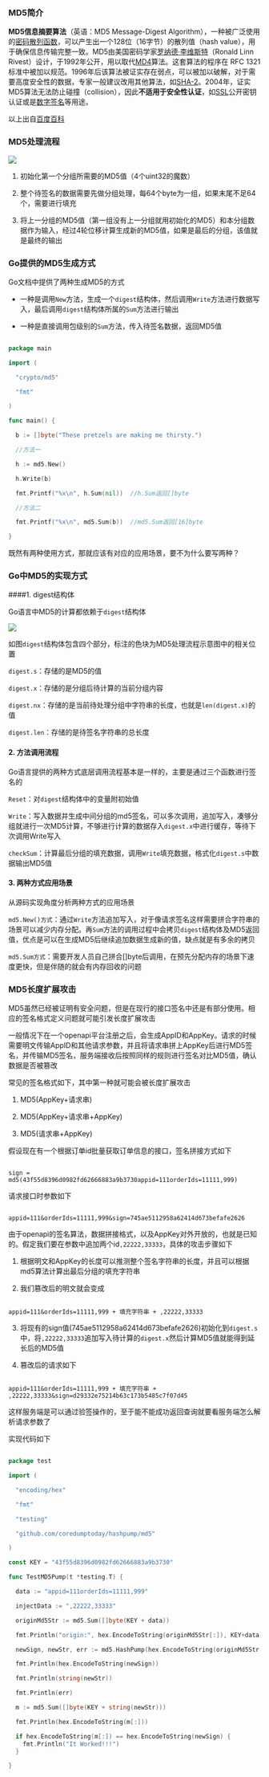 ### MD5简介

**MD5信息摘要算法**（英语：MD5 Message-Digest Algorithm），一种被广泛使用的[密码散列函数](https://baike.baidu.com/item/密码散列函数/14937715)，可以产生出一个128位（16字节）的散列值（hash value），用于确保信息传输完整一致。MD5由美国密码学家[罗纳德·李维斯特](https://baike.baidu.com/item/罗纳德·李维斯特/700199)（Ronald Linn Rivest）设计，于1992年公开，用以取代[MD4](https://baike.baidu.com/item/MD4/8090275)算法。这套算法的程序在 RFC 1321 标准中被加以规范。1996年后该算法被证实存在弱点，可以被加以破解，对于需要高度安全性的数据，专家一般建议改用其他算法，如[SHA-2](https://baike.baidu.com/item/SHA-2/22718180)。2004年，证实MD5算法无法防止碰撞（collision），因此**不适用于安全性认证**，如[SSL](https://baike.baidu.com/item/SSL/320778)公开密钥认证或是[数字签名](https://baike.baidu.com/item/数字签名/212550)等用途。

以上出自[百度百科](https://baike.baidu.com/item/MD5/212708)

### MD5处理流程

![](../images/hash/md5/md5-process.png)

1. 初始化第一个分组所需要的MD5值（4个uint32的魔数）

2. 整个待签名的数据需要先做分组处理，每64个byte为一组，如果末尾不足64个，需要进行填充

3. 将上一分组的MD5值（第一组没有上一分组就用初始化的MD5）和本分组数据作为输入，经过4轮位移计算生成新的MD5值，如果是最后的分组，该值就是最终的输出

### Go提供的MD5生成方式

Go文档中提供了两种生成MD5的方式

-  一种是调用`New`方法，生成一个`digest`结构体，然后调用`Write`方法进行数据写入，最后调用`digest`结构体所属的`Sum`方法进行输出

-  一种是直接调用包级别的`Sum`方法，传入待签名数据，返回MD5值

```go

package main

import (

  "crypto/md5"

  "fmt"

)

func main() {

  b := []byte("These pretzels are making me thirsty.")

  //方法一

  h := md5.New()

  h.Write(b)

  fmt.Printf("%x\n", h.Sum(nil))  //h.Sum返回[]byte

  //方法二

  fmt.Printf("%x\n", md5.Sum(b))  //md5.Sum返回[16]byte

}

```

既然有两种使用方式，那就应该有对应的应用场景，要不为什么要写两种？

### Go中MD5的实现方式

####1. digest结构体

Go语言中MD5的计算都依赖于`digest`结构体

![](../images/hash/md5/go-md5-digest.png)

如图`digest`结构体包含四个部分，标注的色块为MD5处理流程示意图中的相关位置

`digest.s`：存储的是MD5的值

`digest.x`：存储的是分组后待计算的当前分组内容

`digest.nx`：存储的是当前待处理分组中字符串的长度，也就是`len(digest.x)`的值

`digest.len`：存储的是待签名字符串的总长度

#### 2. 方法调用流程

Go语言提供的两种方式底层调用流程基本是一样的，主要是通过三个函数进行签名的

`Reset`：对`digest`结构体中的变量附初始值

`Write`：写入数据并生成中间分组的md5签名，可以多次调用，追加写入，凑够分组就进行一次MD5计算，不够进行计算的数据存入`digest.x`中进行缓存，等待下次调用Write写入

`checkSum`：计算最后分组的填充数据，调用`Write`填充数据，格式化`digest.s`中数据输出MD5值

#### 3. 两种方式应用场景

从源码实现角度分析两种方式的应用场景

`md5.New()方式`：通过`Write`方法追加写入，对于像请求签名这样需要拼合字符串的场景可以减少内存分配。再`Sum`方法的调用过程中会拷贝`digest`结构体及MD5返回值，优点是可以在生成MD5后继续追加数据生成新的值，缺点就是有多余的拷贝

`md5.Sum方式`：需要开发人员自己拼合[]byte后调用，在预先分配内存的场景下速度更快，但是伴随的就会有内存回收的问题

### MD5长度扩展攻击

MD5虽然已经被证明有安全问题，但是在现行的接口签名中还是有部分使用。相应的签名格式定义问题就可能引发长度扩展攻击

一般情况下在一个openapi平台注册之后，会生成AppID和AppKey。请求的时候需要明文传输AppID和其他请求参数，并且将请求串拼上AppKey后进行MD5签名，并传输MD5签名，服务端接收后按照同样的规则进行签名对比MD5值，确认数据是否被篡改

常见的签名格式如下，其中第一种就可能会被长度扩展攻击

1. MD5(AppKey+请求串)

2. MD5(AppKey+请求串+AppKey)

3. MD5(请求串+AppKey)

假设现在有一个根据订单id批量获取订单信息的接口，签名拼接方式如下

```

sign = md5(43f55d8396d0982fd62666883a9b3730appid=111orderIds=11111,999)

```

请求接口时参数如下

```

appid=111&orderIds=11111,999&sign=745ae5112958a62414d673befafe2626

```

由于openapi的签名算法，数据拼接格式，以及AppKey对外开放的，也就是已知的。假定我们要在参数中追加两个id`,22222,33333`，具体的攻击步骤如下

1. 根据明文和AppKey的长度可以推测整个签名字符串的长度，并且可以根据md5算法计算出最后分组的填充字符串

2. 我们篡改后的明文就会变成

  ```

  appid=111&orderIds=11111,999 + 填充字符串 + ,22222,33333

  ```

3. 将现有的sign值(745ae5112958a62414d673befafe2626)初始化到`digest.s`中，将`,22222,33333`追加写入待计算的`digest.x`然后计算MD5值就能得到延长后的MD5值

4. 篡改后的请求如下

  ```

  appid=111&orderIds=11111,999 + 填充字符串 + ,22222,33333&sign=d29332e75214b63c173b5485c7f07d45

  ```

这样服务端是可以通过验签操作的，至于能不能成功返回查询就要看服务端怎么解析请求参数了

实现代码如下

```go

package test

import (

  "encoding/hex"

  "fmt"

  "testing"

  "github.com/coredumptoday/hashpump/md5"

)

const KEY = "43f55d8396d0982fd62666883a9b3730"

func TestMD5Pump(t *testing.T) {

  data := "appid=111orderIds=11111,999"

  injectData := ",22222,33333"

  originMd5Str := md5.Sum([]byte(KEY + data))

  fmt.Println("origin:", hex.EncodeToString(originMd5Str[:]), KEY+data)

  newSign, newStr, err := md5.HashPump(hex.EncodeToString(originMd5Str[:]), data, injectData, len(KEY))

  fmt.Println(hex.EncodeToString(newSign))

  fmt.Println(string(newStr))

  fmt.Println(err)

  m := md5.Sum([]byte(KEY + string(newStr)))

  fmt.Println(hex.EncodeToString(m[:]))

  if hex.EncodeToString(m[:]) == hex.EncodeToString(newSign) {
    fmt.Println("It Worked!!!")
  }

}

```

